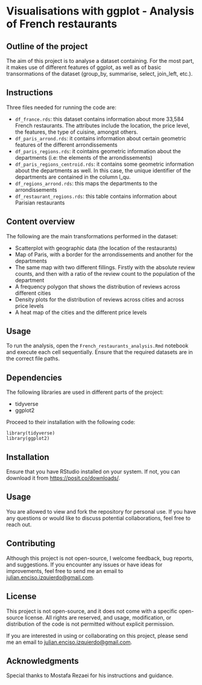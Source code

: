 # Visualisations with ggplot - Analysis of French restaurants

## Outline of the project
The aim of this project is to analyse a dataset containing. For the most part, it makes use of different features of ggplot, as well as of basic transormations of the dataset (group_by, summarise, select, join_left, etc.). 


## Instructions
Three files needed for running the code are:
- `df_france.rds`: this dataset contains information about more 33,584 French restaurants. The attributes include the location, the price level, the features, the type of cuisine, amongst others.
- `df_paris_arrond.rds`: it contains information about certain geometric features of the different arrondissements
- `df_paris_regions.rds`: it cointains geometric information about the departments (i.e: the elements of the arrondissements)
- `df_paris_regions_centroid.rds`: it contains some geometric information about the departments as well. In this case, the unique identifier of the departments are contained in the column l_qu. 
- `df_regions_arrond.rds`: this maps the departments to the arrondissements
- `df_restaurant_regions.rds`: this table contains information about Parisian restaurants


## Content overview
The following are the main transformations performed in the dataset:
- Scatterplot with geographic data (the location of the restaurants)
- Map of Paris, with a border for the arrondissements and another for the departments
- The same map with two different fillings. Firstly with the absolute review counts, and then with a ratio of the review count to the population of the department
- A frequency polygon that shows the distribution of reviews across different cities
- Density plots for the distribution of reviews across cities and across price levels
- A heat map of the cities and the different price levels


## Usage

To run the analysis, open the `French_restaurants_analysis.Rmd` notebook and execute each cell sequentially. Ensure that the required datasets are in the correct file paths.


## Dependencies

The following libraries are used in different parts of the project:
- tidyverse
- ggplot2

Proceed to their installation with the following code:

```
library(tidyverse)
library(ggplot2)
```

## Installation
Ensure that you have RStudio installed on your system. If not, you can download it from https://posit.co/downloads/. 


## Usage
You are allowed to view and fork the repository for personal use. If you have any questions or would like to discuss potential collaborations, feel free to reach out.


## Contributing
Although this project is not open-source, I welcome feedback, bug reports, and suggestions. If you encounter any issues or have ideas for improvements, feel free to send me an email to julian.enciso.izquierdo@gmail.com.


## License
This project is not open-source, and it does not come with a specific open-source license. All rights are reserved, and usage, modification, or distribution of the code is not permitted without explicit permission.

If you are interested in using or collaborating on this project, please send me an email to julian.enciso.izquierdo@gmail.com.

## Acknowledgments
Special thanks to Mostafa Rezaei for his instructions and guidance.
